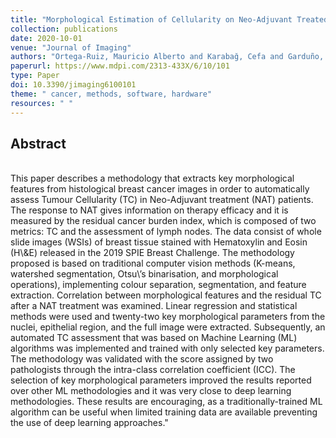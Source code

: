 ```yaml
---
title: "Morphological Estimation of Cellularity on Neo-Adjuvant Treated Breast Cancer Histological Images"
collection: publications
date: 2020-10-01
venue: "Journal of Imaging"
authors: "Ortega-Ruiz, Mauricio Alberto and Karabağ, Cefa and Garduño, Victor García and Reyes-Aldasoro, Constantino Carlos"
paperurl: https://www.mdpi.com/2313-433X/6/10/101
type: Paper
doi: 10.3390/jimaging6100101
theme: " cancer, methods, software, hardware"
resources: " "
---
```

<h2> Abstract </h2>  <br> This paper describes a methodology that extracts key morphological features from histological breast cancer images in order to automatically assess Tumour Cellularity (TC) in Neo-Adjuvant treatment (NAT) patients. The response to NAT gives information on therapy efficacy and it is measured by the residual cancer burden index, which is composed of two metrics: TC and the assessment of lymph nodes. The data consist of whole slide images (WSIs) of breast tissue stained with Hematoxylin and Eosin (H\&amp;E) released in the 2019 SPIE Breast Challenge. The methodology proposed is based on traditional computer vision methods (K-means, watershed segmentation, Otsu\&rsquo;s binarisation, and morphological operations), implementing colour separation, segmentation, and feature extraction. Correlation between morphological features and the residual TC after a NAT treatment was examined. Linear regression and statistical methods were used and twenty-two key morphological parameters from the nuclei, epithelial region, and the full image were extracted. Subsequently, an automated TC assessment that was based on Machine Learning (ML) algorithms was implemented and trained with only selected key parameters. The methodology was validated with the score assigned by two pathologists through the intra-class correlation coefficient (ICC). The selection of key morphological parameters improved the results reported over other ML methodologies and it was very close to deep learning methodologies. These results are encouraging, as a traditionally-trained ML algorithm can be useful when limited training data are available preventing the use of deep learning approaches."
